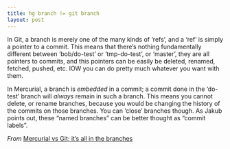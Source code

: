 ```yaml
---
title: hg branch != git branch
layout: post
---
```


In Git, a branch is merely one of the many kinds of ‘refs’, and a ‘ref’ is simply a pointer to a commit. This means that there’s nothing fundamentally different between ‘bob/do-test’ or ‘tmp-do-test’, or ‘master’, they are all pointers to commits, and this pointers can be easily be deleted, renamed, fetched, pushed, etc. IOW you can do pretty much whatever you want with them.

In Mercurial, a branch is *embedded* in a commit; a commit done in the ‘do-test’ branch will *always* remain in such a branch. This means you cannot delete, or rename branches, because you would be changing the history of the commits on those branches. You can ‘close’ branches though. As Jakub points out, these “named branches” can be better thought as “commit labels”.

*From* [Mercurial vs Git; it’s all in the branches](http://felipec.wordpress.com/2011/01/16/mercurial-vs-git-its-all-in-the-branches/)




